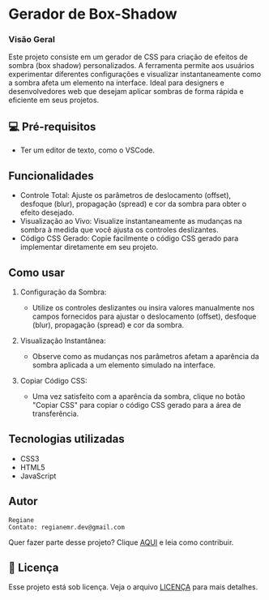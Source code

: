 # Gerador de Box-Shadow



### Visão Geral

Este projeto consiste em um gerador de CSS para criação de efeitos de sombra (box shadow) personalizados. A ferramenta permite aos usuários experimentar diferentes configurações e visualizar instantaneamente como a sombra afeta um elemento na interface. Ideal para designers e desenvolvedores web que desejam aplicar sombras de forma rápida e eficiente em seus projetos.


## 💻 Pré-requisitos



- Ter um editor de texto, como o VSCode.



## Funcionalidades

- Controle Total: Ajuste os parâmetros de deslocamento (offset), desfoque (blur), propagação (spread) e cor da sombra para obter o efeito desejado.
- Visualização ao Vivo: Visualize instantaneamente as mudanças na sombra à medida que você ajusta os controles deslizantes.
- Código CSS Gerado: Copie facilmente o código CSS gerado para implementar diretamente em seu projeto.


## Como usar


1. Configuração da Sombra:

   - Utilize os controles deslizantes ou insira valores manualmente nos campos fornecidos para ajustar o deslocamento (offset), desfoque (blur), propagação (spread) e cor da sombra.
2. Visualização Instantânea:

   - Observe como as mudanças nos parâmetros afetam a aparência da sombra aplicada a um elemento simulado na interface.
3. Copiar Código CSS:

   - Uma vez satisfeito com a aparência da sombra, clique no botão "Copiar CSS" para copiar o código CSS gerado para a área de transferência.



## Tecnologias utilizadas
- CSS3
- HTML5
- JavaScript


## Autor

    Regiane
    Contato: regianemr.dev@gmail.com

Quer fazer parte desse projeto? Clique [AQUI](CONTRIBUTING.md) e leia como contribuir.

## 📝 Licença

Esse projeto está sob licença. Veja o arquivo [LICENÇA](LICENSE.md) para mais detalhes.
